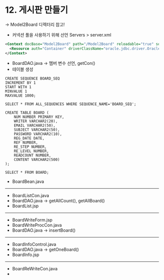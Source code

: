 # 12. 게시판 만들기
→ Model2Board 디렉터리 참고!

- 커넥션 풀을 사용하기 위해 선언 Servers > server.xml
```xml
<Context docBase="Model2Board" path="/Model2Board" reloadable="true" source="org.eclipse.jst.jee.server:Model2Board">
  <Resource auth="Container" driverClassName="oracle.jdbc.driver.OracleDriver" loginTimeout="10" maxWait="5000" name="jdbc/pool" password="1234" type="javax.sql.DataSource" url="jdbc:oracle:thin:@localhost:1521:xe" username="system"/>
</Context>
```
- BoardDAO.java → 멤버 변수 선언, getCon()
- 테이블 생성
```
CREATE SEQUENCE BOARD_SEQ
INCREMENT BY 1
START WITH 1
MINVALUE 1
MAXVALUE 1000;

SELECT * FROM ALL_SEQUENCES WHERE SEQUENCE_NAME='BOARD_SEQ';

CREATE TABLE BOARD (
    NUM NUMBER PRIMARY KEY,
    WRITER VARCHAR2(20),
    EMAIL VARCHAR2(50),
    SUBJECT VARCHAR2(50),
    PASSWORD VARCHAR2(10),
    REG_DATE DATE,
    REF NUMBER,
    RE_STEP NUMBER,
    RE_LEVEL NUMBER,
    READCOUNT NUMBER,
    CONTENT VARCHAR2(500)
);

SELECT * FROM BOARD;
```
- BoardBean.java
***
- BoardListCon.java
- BoardDAO.java → getAllCount(), getAllBoard()
- BoardList.jsp
***
- BoardWriteForm.jsp
- BoardWriteProcCon.java
- BoardDAO.java → insertBoard()
***
- BoardInfoControl.java
- BoardDAO.java → getOneBoard()
- BoardInfo.jsp
***
- BoardReWriteCon.java
- 
